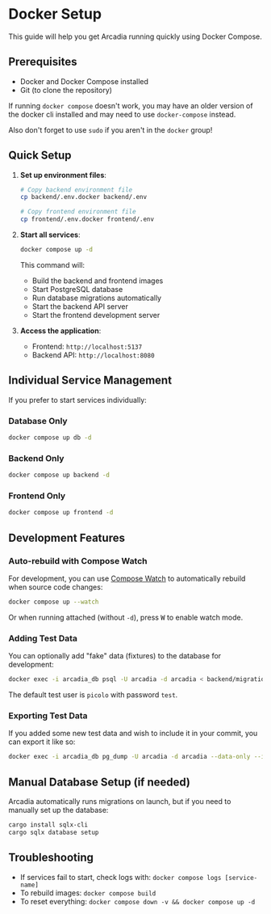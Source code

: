 # Docker Setup

This guide will help you get Arcadia running quickly using Docker Compose.

## Prerequisites

- Docker and Docker Compose installed
- Git (to clone the repository)

<div class="warning">

If running `docker compose` doesn't work, you may have an older version of the docker cli installed and may need to use `docker-compose` instead.

Also don't forget to use `sudo` if you aren't in the `docker` group!
</div>

## Quick Setup

1. **Set up environment files**:
   ```bash
   # Copy backend environment file
   cp backend/.env.docker backend/.env

   # Copy frontend environment file
   cp frontend/.env.docker frontend/.env
   ```

2. **Start all services**:
   ```bash
   docker compose up -d
   ```

   This command will:
   - Build the backend and frontend images
   - Start PostgreSQL database
   - Run database migrations automatically
   - Start the backend API server
   - Start the frontend development server

3. **Access the application**:
   - Frontend: `http://localhost:5137`
   - Backend API: `http://localhost:8080`

## Individual Service Management

If you prefer to start services individually:

### Database Only
   ```bash
   docker compose up db -d
   ```

### Backend Only
   ```bash
   docker compose up backend -d
   ```

### Frontend Only
   ```bash
   docker compose up frontend -d
   ```

## Development Features

### Auto-rebuild with Compose Watch

For development, you can use [Compose Watch](https://docs.docker.com/compose/how-tos/file-watch/) to automatically rebuild when source code changes:

```bash
docker compose up --watch
```

Or when running attached (without `-d`), press <kbd>W</kbd> to enable watch mode.

### Adding Test Data

You can optionally add "fake" data (fixtures) to the database for development:

```bash
docker exec -i arcadia_db psql -U arcadia -d arcadia < backend/migrations/fixtures/fixtures.sql
```

The default test user is `picolo` with password `test`.

### Exporting Test Data

If you added some new test data and wish to include it in your commit, you can export it like so:

```bash
docker exec -i arcadia_db pg_dump -U arcadia -d arcadia --data-only --inserts > backend/migrations/fixtures/fixtures.sql
```

## Manual Database Setup (if needed)

Arcadia automatically runs migrations on launch, but if you need to manually set up the database:

```bash
cargo install sqlx-cli
cargo sqlx database setup
```

## Troubleshooting

- If services fail to start, check logs with: `docker compose logs [service-name]`
- To rebuild images: `docker compose build`
- To reset everything: `docker compose down -v && docker compose up -d`
